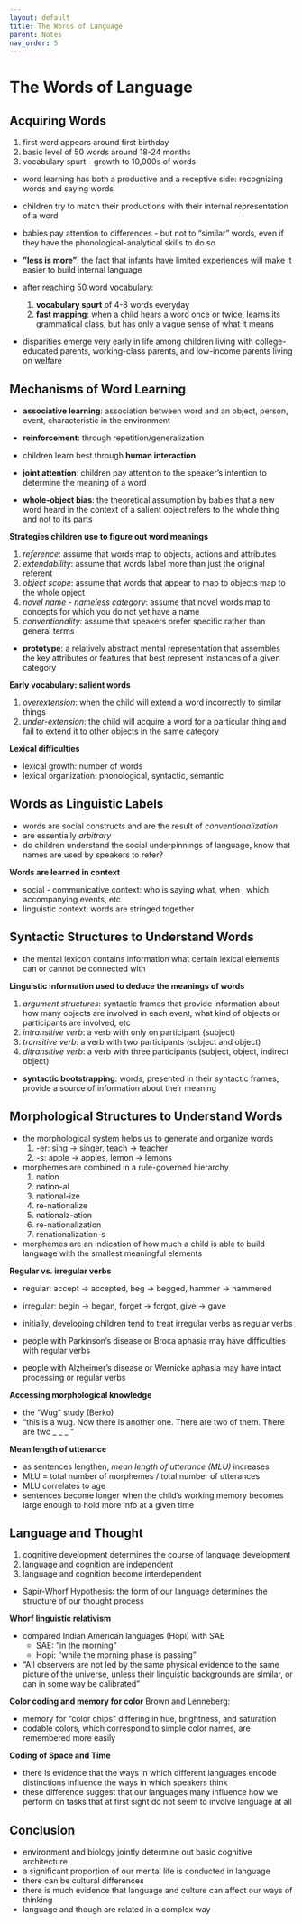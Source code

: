 ```yaml
---
layout: default
title: The Words of Language
parent: Notes
nav_order: 5
---
```

# The Words of Language

## Acquiring Words
1. first word appears around first birthday
2. basic level of 50 words around 18-24 months
3. vocabulary spurt - growth to 10,000s of words

- word learning has both a productive and a receptive side: recognizing words and saying words
- children try to match their productions with their internal representation of a word
- babies pay attention to differences - but not to “similar” words, even if they have the phonological-analytical skills to do so

- **”less is more”**: the fact that infants have limited experiences will make it easier to build internal language

- after reaching 50 word vocabulary:
	1. **vocabulary spurt** of 4-8 words everyday
	2. **fast mapping**: when a child hears a word once or twice, learns its grammatical class, but has only a vague sense of what it means

- disparities emerge very early in life among children living with college-educated parents, working-class parents, and low-income parents living on welfare

## Mechanisms of Word Learning
- **associative learning**: association between word and an object, person, event, characteristic in the environment
- **reinforcement**: through repetition/generalization
- children learn best through **human interaction**
- **joint attention**: children pay attention to the speaker’s intention to determine the meaning of a word

- **whole-object bias**: the theoretical assumption by babies that a new word heard in the context of a salient object refers to the whole thing and not to its parts

**Strategies children use to figure out word meanings**
1. *reference*: assume that words map to objects, actions and attributes
2. *extendability*: assume that words label more than just the original referent
3. *object scope*: assume that words that appear to map to objects map to the whole opject
4. *novel name - nameless category*: assume that novel words map to concepts for which you do not yet have a name
5. *conventionality*: assume that speakers prefer specific rather than general terms

- **prototype**: a relatively abstract mental representation that assembles the key attributes or features that best represent instances of a given category

**Early vocabulary: salient words**
1. *overextension*: when the child will extend a word incorrectly to similar things
2. *under-extension*: the child will acquire a word for a particular thing and fail to extend it to other objects in the same category

**Lexical difficulties**
- lexical growth: number of words
- lexical organization: phonological, syntactic, semantic

## Words as Linguistic Labels
- words are social constructs and are the result of *conventionalization*
- are essentially *arbitrary*
- do children understand the social underpinnings of language, know that names are used by speakers to refer?

**Words are learned in context**
- social - communicative context: who is saying what, when , which accompanying events, etc
- linguistic context: words are stringed together

## Syntactic Structures to Understand Words
- the mental lexicon contains information what certain lexical elements can or cannot be connected with

**Linguistic information used to deduce the meanings of words**
1. *argument structures*: syntactic frames that provide information about how many objects are involved in each event, what kind of objects or participants are involved, etc
2. *intransitive verb*: a verb with only on participant (subject)
3. *transitive verb*: a verb with two participants (subject and object)
4. *ditransitive verb*: a verb with three participants (subject, object, indirect object)

- **syntactic bootstrapping**: words, presented in their syntactic frames, provide a source of information about their meaning

## Morphological Structures to Understand Words
- the morphological system helps us to generate and organize words
	1. -er: sing → singer, teach → teacher
	2. -s: apple → apples, lemon → lemons
- morphemes are combined in a rule-governed hierarchy
	1. nation
	2. nation-al
	3. national-ize
	4. re-nationalize
	5. nationalz-ation
	6. re-nationalization
	7. renationalization-s
- morphemes are an indication of how much a child is able to build language with the smallest meaningful elements

**Regular vs. irregular verbs**
- regular: accept → accepted, beg → begged, hammer → hammered
- irregular: begin → began, forget → forgot, give → gave
- initially, developing children tend to treat irregular verbs as regular verbs

- people with Parkinson’s disease or Broca aphasia may have difficulties with regular verbs
- people with Alzheimer’s disease or Wernicke aphasia may have intact processing or regular verbs

**Accessing morphological knowledge**
- the “Wug” study (Berko)
- “this is a wug. Now there is another one. There are two of them. There are two _ _ _ ”

**Mean length of utterance**
- as sentences lengthen, *mean length of utterance (MLU)* increases
- MLU = total number of morphemes / total number of utterances
- MLU correlates to age
- sentences become longer when the child’s working memory becomes large enough to hold more info at a given time

## Language and Thought
1. cognitive development determines the course of language development
2. language and cognition are independent
3. language and cognition become interdependent
- Sapir-Whorf Hypothesis: the form of our language determines the structure of our thought process

**Whorf linguistic relativism**
- compared Indian American languages (Hopi) with SAE
	- SAE: “in the morning”
	- Hopi: “while the morning phase is passing”
- “All observers are not led by the same physical evidence to the same picture of the universe, unless their linguistic backgrounds are similar, or can in some way be calibrated”

**Color coding and memory for color**
Brown and Lenneberg:
- memory for “color chips” differing in hue, brightness, and saturation
- codable colors, which correspond to simple color names, are remembered more easily

**Coding of Space and Time**
- there is evidence that the ways in which different languages encode distinctions influence the ways in which speakers think
- these difference suggest that our languages many influence how we perform on tasks that at first sight do not seem to involve language at all

## Conclusion
- environment and biology jointly determine out basic cognitive architecture
- a significant proportion of our mental life is conducted in language
- there can be cultural differences
- there is much evidence that language and culture can affect our ways of thinking
- language and though are related in a complex way


